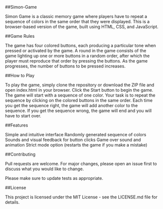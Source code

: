 ##Simon-Game

  Simon Game is a classic memory game where players have to repeat a sequence of colors in the same order that they were displayed. This is a browser-based version of the game, built using HTML, CSS, and JavaScript.

##Game Rules

  The game has four colored buttons, each producing a particular tone when pressed or activated by the game. A round in the game consists of the game lighting up one or more buttons in a random order, after which the player must reproduce that order by pressing the buttons. As the game progresses, the number of buttons to be pressed increases.

##How to Play

  To play the game, simply clone the repository or download the ZIP file and open index.html in your browser. Click the Start button to begin the game. The game will start with a sequence of one color. Your task is to repeat the sequence by clicking on the colored buttons in the same order. Each time you get the sequence right, the game will add another color to the sequence. If you get the sequence wrong, the game will end and you will have to start over.

##Features

  Simple and intuitive interface
  Randomly generated sequence of colors
  Sounds and visual feedback for button clicks
  Game over sound and animation
  Strict mode option (restarts the game if you make a mistake)

##Contributing

  Pull requests are welcome. For major changes, please open an issue first to discuss what you would like to change.

  Please make sure to update tests as appropriate.

##License

  This project is licensed under the MIT License - see the LICENSE.md file for details.
